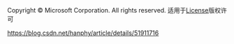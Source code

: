 Copyright © Microsoft Corporation. All rights reserved.
  适用于[License](https://github.com/Microsoft/ai-edu/blob/master/LICENSE.md)版权许可


https://blog.csdn.net/hanphy/article/details/51911716
